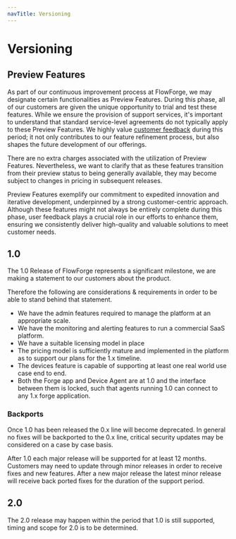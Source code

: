 ```yaml
---
navTitle: Versioning
---
```


# Versioning

## Preview Features
As part of our continuous improvement process at FlowForge, we may designate certain functionalities as Preview Features. During this phase, all of our customers are given the unique opportunity to trial and test these features. While we ensure the provision of support services, it's important to understand that standard service-level agreements do not typically apply to these Preview Features. We highly value [customer feedback](./feedback.md) during this period; it not only contributes to our feature refinement process, but also shapes the future development of our offerings.

There are no extra charges associated with the utilization of Preview Features. Nevertheless, we want to clarify that as these features transition from their preview status to being generally available, they may become subject to changes in pricing in subsequent releases.

Preview Features exemplify our commitment to expedited innovation and iterative development, underpinned by a strong customer-centric approach. Although these features might not always be entirely complete during this phase, user feedback plays a crucial role in our efforts to enhance them, ensuring we consistently deliver high-quality and valuable solutions to meet customer needs.

## 1.0

The 1.0 Release of FlowForge represents a significant milestone, we are making a statement to our customers about the product.

Therefore the following are considerations & requirements in order to be able to stand behind that statement.

- We have the admin features required to manage the platform at an appropriate scale.
- We have the monitoring and alerting features to run a commercial SaaS platform.
- We have a suitable licensing model in place
- The pricing model is sufficiently mature and implemented in the platform as to support our plans for the 1.x timeline. 
- The devices feature is capable of supporting at least one real world use case end to end.
- Both the Forge app and Device Agent are at 1.0 and the interface between them is locked, such that agents running 1.0 can connect to any 1.x forge application.

### Backports

Once 1.0 has been released the 0.x line will become deprecated. In general no fixes will be backported to the 0.x line, critical security updates may be considered on a case by case basis.

After 1.0 each major release will be supported for at least 12 months. Customers may need to update through minor releases in order to receive fixes and new features. After a new major release the latest minor release will receive back ported fixes for the duration of the support period.

## 2.0
The 2.0 release may happen within the period that 1.0 is still supported, timing and scope for 2.0 is to be determined.
